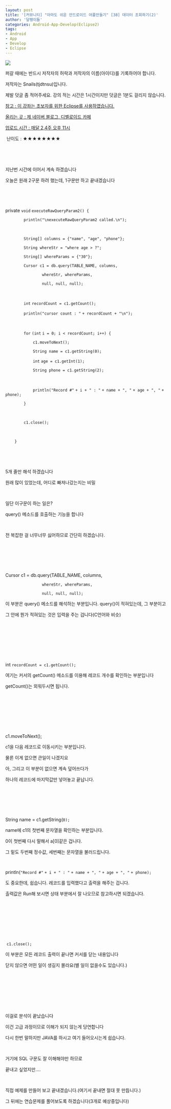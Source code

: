 ```yaml
---
layout: post
title: '[커뮤니티] "아마도 쉬운 안드로이드 어플만들기" [38] 데이터 조회하기(2)'
author: '달팽이들'
categories: Android-App-Develop(Eclipse2)
tags:
- Android
- App
- Develop
- Eclipse
---
```



<script> location.href='https://cafe.naver.com/develoid/361707' ; </script>

<img src="https://dthumb-phinf.pstatic.net/?src=%22http%3A%2F%2Fpostfiles3.naver.net%2F20130523_178%2Ftjdtnsu_1369283538974akCh1_JPEG%2Fand.jpg%3Ftype%3Dw2%22&amp;type=cafe_wa740"> <p><p><p>퍼갈 때에는 반드시 저작자의 허락과 저작자의 이름(아이디)를 기록하어야 합니다.</p>
<p>저작자는 Snails(tjdtnsu)입니다.</p>
<p>제발 덧글 좀 적어주세요. 강의 적는 시간은 1시간이지만 덧글은 1분도 걸리지 않습니다.</p>
<p><u>참고 : 이 강좌는 초보자를 위한 Eclipse를 사용하였습니다.</u></p>
<p><u>올리는 곳 : 제 네이버 블로그, 디벨로이드 카페</u> </p>
<p><u>업로드 시간 :&nbsp;매달 2,4주 오후 11시</u> <p></p>
<p>&nbsp;난이도 : ★★★★★★★★﻿﻿ </p>
<p>﻿</p>
<p>&nbsp;</p>
<p>지난번 시간에 이어서 계속 하겠습니다</p>
<p>오늘은 원래 2구문 하려 했는데, 1구문만 하고 끝내겠습니다</p>
<p>&nbsp;</p>
<p>&nbsp;</p>
<p>private <code >void</code> <code >executeRawQueryParam2() { </code><p><code >&nbsp;&nbsp;&nbsp;&nbsp;&nbsp;&nbsp;&nbsp;&nbsp;</code><code >println(</code><code >"\nexecuteRawQueryParam2 called.\n"</code><code >); </code></p>
<p><code >&nbsp;</code>&nbsp;</p>
<p><code >&nbsp;&nbsp;&nbsp;&nbsp;&nbsp;&nbsp;&nbsp;&nbsp;</code><code >String[] columns = {</code><code >"name"</code><code >, </code><code >"age"</code><code >, </code><code >"phone"</code><code >}; </code></p>
<p><code >&nbsp;&nbsp;&nbsp;&nbsp;&nbsp;&nbsp;&nbsp;&nbsp;</code><code >String whereStr = </code><code >"where age &gt; ?"</code><code >; </code></p>
<p><code >&nbsp;&nbsp;&nbsp;&nbsp;&nbsp;&nbsp;&nbsp;&nbsp;</code><code >String[] whereParams = {</code><code >"30"</code><code >}; </code></p>
<p><code >&nbsp;&nbsp;&nbsp;&nbsp;&nbsp;&nbsp;&nbsp;&nbsp;</code><code >Cursor c1 = db.query(TABLE_NAME, columns, </code></p>
<p><code >&nbsp;&nbsp;&nbsp;&nbsp;&nbsp;&nbsp;&nbsp;&nbsp;&nbsp;&nbsp;&nbsp;&nbsp;&nbsp;&nbsp;&nbsp;&nbsp;</code><code >whereStr, whereParams, </code></p>
<p><code >&nbsp;&nbsp;&nbsp;&nbsp;&nbsp;&nbsp;&nbsp;&nbsp;&nbsp;&nbsp;&nbsp;&nbsp;&nbsp;&nbsp;&nbsp;&nbsp;</code><code >null</code><code >, </code><code >null</code><code >, </code><code >null</code><code >); </code></p>
<p><code >&nbsp;</code>&nbsp;</p>
<p><code >&nbsp;&nbsp;&nbsp;&nbsp;&nbsp;&nbsp;&nbsp;&nbsp;</code><code >int</code> <code >recordCount = c1.getCount(); </code></p>
<p><code >&nbsp;&nbsp;&nbsp;&nbsp;&nbsp;&nbsp;&nbsp;&nbsp;</code><code >println(</code><code >"cursor count : "</code> <code >+ recordCount + </code><code >"\n"</code><code >); </code></p>
<p><code >&nbsp;</code>&nbsp;</p>
<p><code >&nbsp;&nbsp;&nbsp;&nbsp;&nbsp;&nbsp;&nbsp;&nbsp;</code><code >for</code> <code >(</code><code >int</code> <code >i = </code><code >0</code><code >; i &lt; recordCount; i++) { </code></p>
<p><code >&nbsp;&nbsp;&nbsp;&nbsp;&nbsp;&nbsp;&nbsp;&nbsp;&nbsp;&nbsp;&nbsp;&nbsp;</code><code >c1.moveToNext(); </code></p>
<p><code >&nbsp;&nbsp;&nbsp;&nbsp;&nbsp;&nbsp;&nbsp;&nbsp;&nbsp;&nbsp;&nbsp;&nbsp;</code><code >String name = c1.getString(</code><code >0</code><code >); </code></p>
<p><code >&nbsp;&nbsp;&nbsp;&nbsp;&nbsp;&nbsp;&nbsp;&nbsp;&nbsp;&nbsp;&nbsp;&nbsp;</code><code >int</code> <code >age = c1.getInt(</code><code >1</code><code >); </code></p>
<p><code >&nbsp;&nbsp;&nbsp;&nbsp;&nbsp;&nbsp;&nbsp;&nbsp;&nbsp;&nbsp;&nbsp;&nbsp;</code><code >String phone = c1.getString(</code><code >2</code><code >); </code></p>
<p><code >&nbsp;</code>&nbsp;</p>
<p><code >&nbsp;&nbsp;&nbsp;&nbsp;&nbsp;&nbsp;&nbsp;&nbsp;&nbsp;&nbsp;&nbsp;&nbsp;</code><code >println(</code><code >"Record #"</code> <code >+ i + </code><code >" : "</code> <code >+ name + </code><code >", "</code> <code >+ age + </code><code >", "</code> <code >+ phone); </code></p>
<p><code >&nbsp;&nbsp;&nbsp;&nbsp;&nbsp;&nbsp;&nbsp;&nbsp;</code><code >} </code></p>
<p><code >&nbsp;</code>&nbsp;</p>
<p><code >&nbsp;&nbsp;&nbsp;&nbsp;&nbsp;&nbsp;&nbsp;&nbsp;</code><code >c1.close(); </code></p>
<p><code >&nbsp;</code>&nbsp;</p>
<p><code >&nbsp;&nbsp;&nbsp;&nbsp;</code><code >} </code></p>
&nbsp;</p>
<p></p>
<p>&nbsp;</p>
<p>﻿5개 줄만 해석 하겠습니다</p>
<p>원래 많이 있었는데, 어디로 빠져나갔는지는 비밀</p>
<p>&nbsp;</p>
<p>일단 이구문이 하는 일은?</p>
<p>query() 메소드를 호출하는 기능을 합니다</p>
<p>&nbsp;</p>
<p>전 복잡한 걸 너무너무 싫어하므로 간단히 하겠습니다.</p>
<p>&nbsp;</p>
<p>&nbsp;</p>
<p>&nbsp;</p>
<p>Cursor c1 = db.query(TABLE_NAME, columns, </p>
<p><code >&nbsp;&nbsp;&nbsp;&nbsp;&nbsp;&nbsp;&nbsp;&nbsp;&nbsp;&nbsp;&nbsp;&nbsp;&nbsp;&nbsp;&nbsp;&nbsp;</code><code >whereStr, whereParams, </code></p>
<p><code >&nbsp;&nbsp;&nbsp;&nbsp;&nbsp;&nbsp;&nbsp;&nbsp;&nbsp;&nbsp;&nbsp;&nbsp;&nbsp;&nbsp;&nbsp;&nbsp;</code><code >null</code><code >, </code><code >null</code><code >, </code><code >null</code><code >); </code></p>
<p></p>
<p></p>
<p>이 부분은 query() 메소드를 해석하는 부분입니다. query()이 적혀있는데, 그 부분이고</p>
<p>그 안에 뭔가 적혀있는 것은 입력을 주는 겁니다(C언어와 비슷)</p>
<p>&nbsp;</p>
<p>&nbsp;</p>
<p>&nbsp;</p>
<p>&nbsp;</p>
int <code >recordCount = c1.getCount();&nbsp; </code><p>﻿여기는 커서의 getCount() 메소드를 이용해 레코드 개수를 확인하는 부분입니다</p>
<p>getCount()는 외워두시면 됩니다.</p>
<p>&nbsp;</p>
<p>&nbsp;</p>
<p>&nbsp;</p>
<p>&nbsp;</p>
<p>c1.moveToNext(); </p>
<p>c1을 다음 레코드로 이동시키는 부분입니다. </p>
<p>물론 이게 없으면 큰일이 나겠지요</p>
<p>아, 그리고 이 부분이 없으면 계속 덮어쓰다가</p>
<p>하나의 레코드에 마지막값만 넣어놓고 끝납니다.</p>
<p>&nbsp;</p>
<p>&nbsp;</p>
<p>&nbsp;</p>
<p>String name = c1.getString(<code >0</code><code >); </code></p>
<p>name에 c1의 첫번째 문자열을 확인하는 부분입니다.</p>
<p>0이 첫번째 다시 말해서 a[0]같은 겁니다.</p>
<p>그 밑도 두번째 정수값, 세번째는 문자열을 불러드립니다.</p>
<p>&nbsp;</p>
<p>println(<code >"Record #"</code> <code >+ i + </code><code >" : "</code> <code >+ name + </code><code >", "</code> <code >+ age + </code><code >", "</code> <code >+ phone); </code></p>
<p>도 중요한데, 쉽습니다. 레코드를 입력했다고 출력을 해주는 겁니다.</p>
<p>출력값은 Run해 보시면 상태 부분에서 잘 나오므로 참고하시면 되겠습니다.</p>
<p>&nbsp;</p>
<p>&nbsp;</p>
<p>&nbsp;</p>
<p>&nbsp;</p>
<p>&nbsp;<code >c1.close(); </code></p>
<p>이 부분은 모든 레코드 출력이 끝나면 커서를 닫는 내용입니다</p>
<p>닫지 않으면 어떤 일이 생길지 몰라요(별 일이 없을수도 있습니다.)</p>
<p>&nbsp;</p>
<p>&nbsp;</p>
<p>&nbsp;</p>
<p>&nbsp;</p>
<p>이걸로 분석이 끝났습니다</p>
<p>이건 고급 과정이므로 이해가 되지 않는게 당연합니다</p>
<p>다시 한번 말하지만 JAVA를 하시고 여기 들어오시는게 쉽습니다.</p>
<p>&nbsp;</p>
<p>거기에 SQL 구문도 잘 이해해야만 하므로</p>
<p>끝내고 싶었지만....</p>
<p>&nbsp;</p>
<p>직접 예제를 만들어 보고 끝내겠습니다.(여기서 끝내면 절대 못 만듭니다.)</p>
<p>그 뒤에는 연습문제를 풀어보도록 하겠습니다(3개로 예상중입니다)</p>
﻿<p></p>
</p>
</p>
